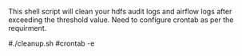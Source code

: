 This shell script will clean your hdfs audit logs and airflow logs
after exceeding the threshold value. 
Need to configure crontab as per the requirment. 

#./cleanup.sh
#crontab -e
